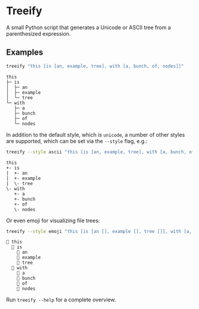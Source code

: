 # Treeify

A small Python script that generates a Unicode or ASCII tree from a parenthesized expression.

## Examples

```sh
treeify "this [is [an, example, tree], with [a, bunch, of, nodes]]"
```

```
this
├─ is
│  ├─ an
│  ├─ example
│  └─ tree
└─ with
   ├─ a
   ├─ bunch
   ├─ of
   └─ nodes
```

In addition to the default style, which is `unicode`, a number of other styles are supported, which can be set via the `--style` flag, e.g.:

```sh
treeify --style ascii "this [is [an, example, tree], with [a, bunch, of, nodes]]"
```

```
this
+- is
|  +- an
|  +- example
|  \- tree
\- with
   +- a
   +- bunch
   +- of
   \- nodes
```

Or even emoji for visualizing file trees:

```sh
treeify --style emoji "this [is [an [], example [], tree []], with [a, bunch, of, nodes]]"
```

```
📁 this
  📁 is
    📁 an
    📁 example
    📁 tree
  📁 with
    📄 a
    📄 bunch
    📄 of
    📄 nodes
```

Run `treeify --help` for a complete overview.
